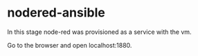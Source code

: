# nodered-ansible



In this stage node-red was provisioned as a service with the vm.

Go to the browser and open localhost:1880.
